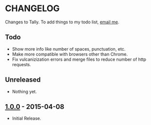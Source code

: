 # CHANGELOG
Changes to Tally. To add things to my todo list, [email me].

## Todo
- Show more info like number of spaces, punctuation, etc.
- Make more compatible with browsers other than Chrome.
- Fix vulcanizization errors and merge files to reduce number of http requests.

## Unreleased
- Nothing yet.

## [1.0.0] - 2015-04-08
- Initial Release.

[email me]: mailto:iamjerboa88+Tally@gmail.com
[1.0.0]: 89e923ee5c57a4e7e2d619a26447287cf7a79a6a
